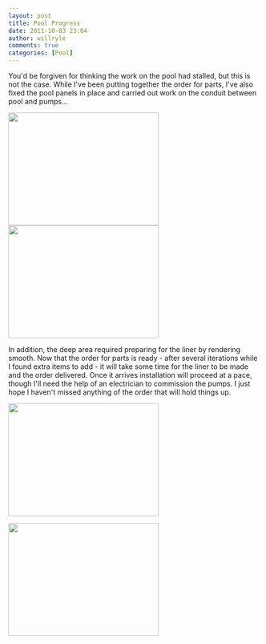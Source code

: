 ```yaml
---
layout: post
title: Pool Progress
date: 2011-10-03 23:04
author: willryle
comments: true
categories: [Pool]
---
```

You'd be forgiven for thinking the work on the pool had stalled, but this is not the case. While I've been putting together the order for parts, I've also fixed the pool panels in place and carried out work on the conduit between pool and pumps...

<!--more-->

<a href="http://willryle.files.wordpress.com/2011/10/sundayjosh-007.jpg"><img class="alignleft size-medium wp-image-803" title="Pool 01" src="http://willryle.files.wordpress.com/2011/10/sundayjosh-007.jpg?w=300" alt="" width="300" height="225" /></a><a href="http://willryle.files.wordpress.com/2011/10/sundayjosh-008.jpg"><img class="alignnone size-medium wp-image-804" title="Pool02" src="http://willryle.files.wordpress.com/2011/10/sundayjosh-008.jpg?w=300" alt="" width="300" height="225" /></a>

In addition, the deep area required preparing for the liner by rendering smooth. Now that the order for parts is ready - after several iterations while I found extra items to add - it will take some time for the liner to be made and the order delivered. Once it arrives installation will proceed at a pace, though I'll need the help of an electrician to commission the pumps. I just hope I haven't missed anything of the order that will hold things up.

<img class="alignleft size-medium wp-image-801" title="Pool-Pump01" src="http://willryle.files.wordpress.com/2011/10/spring-061.jpg?w=300" alt="" width="300" height="225" />

<a href="http://willryle.files.wordpress.com/2011/10/spring-062.jpg"><img class="alignnone size-medium wp-image-802" title="Pool-Pump02" src="http://willryle.files.wordpress.com/2011/10/spring-062.jpg?w=300" alt="" width="300" height="225" /></a>
